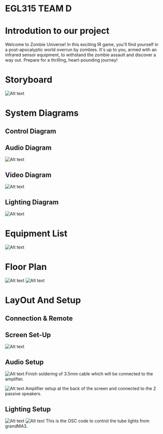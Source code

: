 # EGL315 TEAM D

# Introdution to our project
Welcome to Zombie Universe! In this exciting IR game, you'll find yourself in a post-apocalyptic world overrun by zombies. It's up to you, armed with an infrared sensor equipment, to withstand the zombie assault and discover a way out. Prepare for a thrilling, heart-pounding journey!

# Storyboard
![Alt text](images/storyboard.jpeg)

# System Diagrams
 ## Control Diagram


## Audio Diagram
![Alt text](images/Audio%20Diagram.png)

## Video Diagram
![Alt text](<images/video diagram.png>)

## Lighting Diagram
![Alt text](images/lighting%20diagram.png)


# Equipment List
![Alt text](images/BOM.png)

# Floor Plan
![Alt text](images/Floor%20Plan%201.jpg)
![Alt text](images/Floor%20Plan%202.jpg)

# LayOut And Setup

## Connection & Remote



## Screen Set-Up
![Alt text](images/Screen.jpg)



## Audio Setup
![Alt text](images/3.5mm%20Cable%20made%20finish%20for%20315.jpg)
Finish soldering of 3.5mm cable which will be connected to the amplifier.

![Alt text](images/Amplifier%20Setup%20for%20315.jpg)
Amplifier setup at the back of the screen and connected to the 2 passive speakers.

## Lighting Setup
![Alt text](images/lighting%20setup.jpeg)
![Alt text](images/osc%20to%20ma3.jpeg)
This is the OSC code to control the tube lights from grandMA3.



